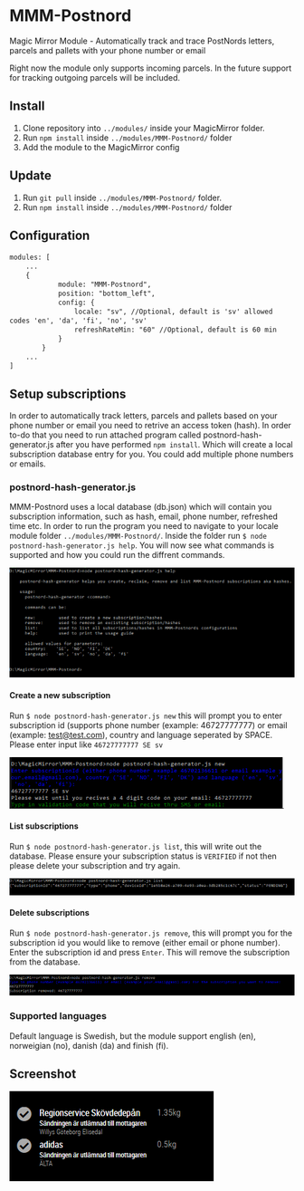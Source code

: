 # MMM-Postnord
Magic Mirror Module - Automatically track and trace PostNords letters, parcels and pallets with your phone number or email

Right now the module only supports incoming parcels. In the future support for tracking outgoing parcels will be included. 

## Install
1. Clone repository into ``../modules/`` inside your MagicMirror folder.
2. Run ``npm install`` inside ``../modules/MMM-Postnord/`` folder
3. Add the module to the MagicMirror config

## Update
1. Run ``git pull`` inside ``../modules/MMM-Postnord/`` folder.
2. Run ``npm install`` inside ``../modules/MMM-Postnord/`` folder

## Configuration
```
modules: [
    ...
    {
            module: "MMM-Postnord",
            position: "bottom_left",
            config: {
                locale: "sv", //Optional, default is 'sv' allowed codes 'en', 'da', 'fi', 'no', 'sv'
                refreshRateMin: "60" //Optional, default is 60 min
            }
        }
    ...
]
```
 
## Setup subscriptions
In order to automatically track letters, parcels and pallets based on your phone number or email you need to retrive an access token (hash). In order to-do that you need to run attached program called postnord-hash-generator.js after you have performed ``npm install``. Which will create a local subscription database entry for you. You could add multiple phone numbers or emails. 

### postnord-hash-generator.js
MMM-Postnord uses a local database (db.json) which will contain you subscription information, such as hash, email, phone number, refreshed time etc. In order to run the program you need to navigate to your locale module folder ``../modules/MMM-Postnord/``. Inside the folder run ``$ node postnord-hash-generator.js help``. You will now see what commands is supported and how you could run the diffrent commands. 

![Help](https://github.com/bureus/MMM-Postnord/blob/master/docs/help.png)

#### Create a new subscription
Run ``$ node postnord-hash-generator.js new`` this will prompt you to enter subscription id (supports phone number (example: 46727777777) or email (example: test@test.com), country and language seperated by SPACE. Please enter input like ``46727777777 SE sv``

![Subscription input](https://github.com/bureus/MMM-Postnord/blob/master/docs/subscriptioninput.png)

#### List subscriptions
Run ``$ node postnord-hash-generator.js list``, this will write out the database. Please ensure your subscription status is ``VERIFIED`` if not then please delete your subscription and try again.  

![Subscription input](https://github.com/bureus/MMM-Postnord/blob/master/docs/list.png)

#### Delete subscriptions
Run ``$ node postnord-hash-generator.js remove``, this will prompt you for the subscription id you would like to remove (either email or phone number). Enter the subscription id and press ``Enter``. This will remove the subscription from the database.

![Subscription input](https://github.com/bureus/MMM-Postnord/blob/master/docs/remove.png) 

### Supported languages
Default language is Swedish, but the module support english (en), norweigian (no), danish (da) and finish (fi).

## Screenshot

![Postnord Module](https://github.com/bureus/MMM-Postnord/blob/master/docs/screenshot.png)
